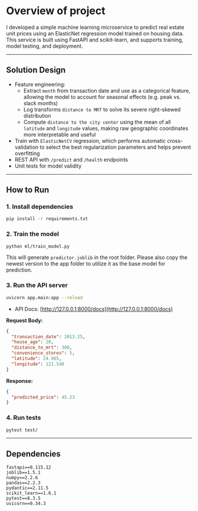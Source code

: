 # Overview of project

I developed a simple machine learning microservice to predict real estate unit prices using an ElasticNet regression model trained on housing data. This service is built using FastAPI and scikit-learn, and supports training, model testing, and deployment.

---

## Solution Design

- Feature engineering:
  - Extract `month` from transaction date and use as a categorical feature, allowing the model to account for seasonal effects (e.g. peak vs. slack months)
  - Log transforms `distance to MRT` to solve its severe right-skewed distribution
  - Compute `distance to the city center` using the mean of all `latitude` and `longitude` values, making raw geographic coordinates more interpretable and useful
- Train with `ElasticNetCV` regression, which performs automatic cross-validation to select the best regularization parameters and helps prevent overfitting
- REST API with `/predict` and `/health` endpoints
- Unit tests for model validity

---

## How to Run

### 1. Install dependencies

```bash
pip install -r requirements.txt
```

### 2. Train the model

```bash
python ml/train_model.py
```

This will generate `predictor.joblib` in the root folder. Please also copy the newest version to the app folder to utilize it as the base model for prediction.

### 3. Run the API server

```bash
uvicorn app.main:app --reload
```

- API Docs: [http://127.0.0.1:8000/docs](http://127.0.0.1:8000/docs)

**Request Body:**
```json
{
  "transaction_date": 2013.25,
  "house_age": 20,
  "distance_to_mrt": 300,
  "convenience_stores": 5,
  "latitude": 24.965,
  "longitude": 121.540
}
```
**Response:**
```json
{
  "predicted_price": 45.23
}
```

### 4. Run tests

```bash
pytest test/
```

---

## Dependencies

```
fastapi==0.115.12
joblib==1.5.1
numpy==2.2.6
pandas==2.2.3
pydantic==2.11.5
scikit_learn==1.6.1
pytest==8.3.5
uvicorn==0.34.3 
```